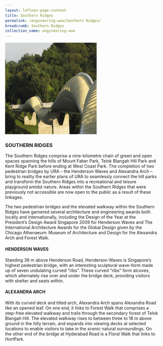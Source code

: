 ```yaml
---
layout: leftnav-page-content
title: Southern Ridges
permalink: /engineering-wow/Southern Ridges/
breadcrumb: Southern Ridges
collection_name: engineering-wow
---
```


<img src="/images/Southern Ridges.jpg" width="300" height="300">

### SOUTHERN RIDGES
The Southern Ridges comprise a nine-kilometre chain of green and open spaces spanning the hills of Mount Faber Park, Telok Blangah
Hill Park and Kent Ridge Park before ending at West Coast Park. The completion of two pedestrian bridges by URA – the Henderson Waves
and Alexandra Arch – bring to reality the earlier plans of URA to seamlessly connect the hill parks and transform
the Southern Ridges into a recreational and leisure playground amidst nature. Areas within the Southern Ridges that were
previously not accessible are now open to the public as a result of these linkages.

The two pedestrian bridges and the elevated walkway within the Southern Ridges have garnered several architecture and engineering
awards both locally and internationally, including the Design of the Year at the President’s Design Award Singapore 2009 for 
Henderson Waves and The International Architecture Awards for the Global Design given by the Chicago Athenaeum: Museum of 
Architecture and Design for the Alexandra Arch and Forest Walk.

#### HENDERSON WAVES
Standing 36 m above Henderson Road, Henderson Waves is Singapore’s highest pedestrian bridge, with an interesting sculptural
wave-form made up of seven undulating curved “ribs”. These curved “ribs” form alcoves, which alternately rise over and under
the bridge deck, providing visitors with shelter and seats within.

#### ALEXANDRA ARCH
With its curved deck and tilted arch, Alexandra Arch spans Alexandra Road like an opened leaf. On one end, it links to 
Forest Walk that comprises a step-free elevated walkway and trails through the secondary forest of Telok Blangah Hill. 
The elevated walkway rises to between three to 18 m above ground in the hilly terrain, and expands into viewing decks at 
selected locations to enable visitors to take in the scenic natural surroundings. On the other end of the bridge at Hyderabad Road
is a Floral Walk that links to HortPark.
